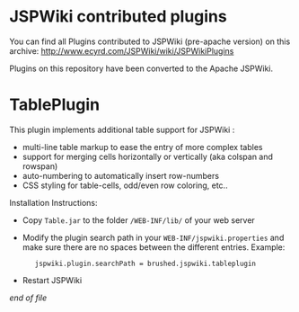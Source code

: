 JSPWiki contributed plugins
===========================

You can find all Plugins contributed to JSPWiki (pre-apache version) on this
archive:  http://www.ecyrd.com/JSPWiki/wiki/JSPWikiPlugins

Plugins on this repository have been converted to the Apache JSPWiki.


TablePlugin
===========

This plugin implements additional table support for JSPWiki :
- multi-line table markup to ease the entry of more complex tables
- support for merging cells horizontally or vertically (aka colspan and rowspan)
- auto-numbering to automatically insert row-numbers
- CSS styling for table-cells, odd/even row coloring, etc..

Installation Instructions:
- Copy `Table.jar` to the folder `/WEB-INF/lib/`  of your web server
- Modify the plugin search path in your `WEB-INF/jspwiki.properties` and
  make sure there are no spaces between the different entries. Example:

         jspwiki.plugin.searchPath = brushed.jspwiki.tableplugin

- Restart JSPWiki

*end of file*


